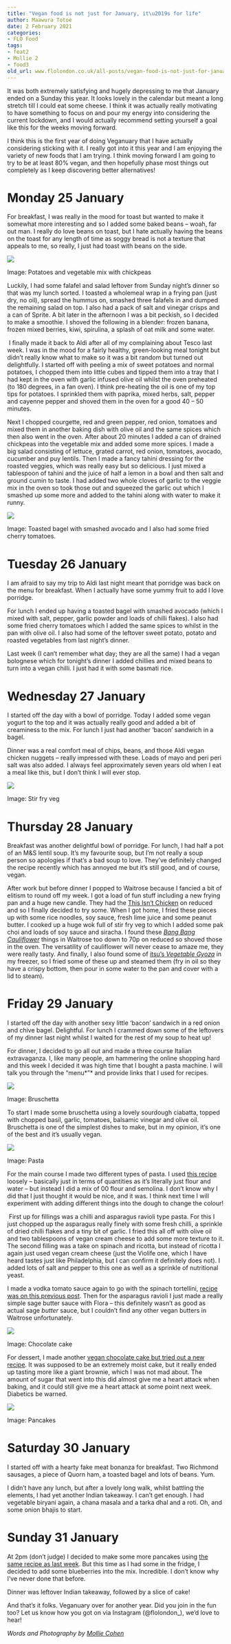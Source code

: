 ```yaml
---
title: "Vegan food is not just for January, it\u2019s for life"
author: Maawura Totoe
date: 2 February 2021
categories:
- FLO Food
tags:
- feat2
- Mollie 2
- food3
old_url: www.flolondon.co.uk/all-posts/vegan-food-is-not-just-for-january-its-for-life.html
---
```


It was both extremely satisfying and hugely depressing to me that January ended on a Sunday this year. It looks lovely in the calendar but meant a long stretch till I could eat some cheese. I think it was actually really motivating to have something to focus on and pour my energy into considering the current lockdown, and I would actually recommend setting yourself a goal like this for the weeks moving forward.

I think this is the first year of doing Veganuary that I have actually considering sticking with it. I really got into it this year and I am enjoying the variety of new foods that I am trying. I think moving forward I am going to try to be at least 80% vegan, and then hopefully phase most things out completely as I keep discovering better alternatives!

# Monday 25 January

For breakfast, I was really in the mood for toast but wanted to make it somewhat more interesting and so I added some baked beans – woah, far out man. I really do love beans on toast, but I hate actually having the beans on the toast for any length of time as soggy bread is not a texture that appeals to me, so really, I just had toast with beans on the side.

![](https://images.squarespace-cdn.com/content/v1/5c9534c4af4683461d462c6b/1612309152954-AC8OZ7N99S657QGMYF8E/5ae1766e-3c68-491e-aebd-e649dbf3b8da.jpg)

Image: Potatoes and vegetable mix with chickpeas

Luckily, I had some falafel and salad leftover from Sunday night’s dinner so that was my lunch sorted. I toasted a wholemeal wrap in a frying pan (just dry, no oil), spread the hummus on, smashed three falafels in and dumped the remaining salad on top. I also had a pack of salt and vinegar crisps and a can of Sprite. A bit later in the afternoon I was a bit peckish, so I decided to make a smoothie. I shoved the following in a blender: frozen banana, frozen mixed berries, kiwi, spirulina, a splash of oat milk and some water.

 I finally made it back to Aldi after all of my complaining about Tesco last week. I was in the mood for a fairly healthy, green-looking meal tonight but didn’t really know what to make so it was a bit random but turned out delightfully. I started off with peeling a mix of sweet potatoes and normal potatoes, I chopped them into little cubes and tipped them into a tray that I had kept in the oven with garlic infused olive oil whilst the oven preheated (to 180 degrees, in a fan oven). I think pre-heating the oil is one of my top tips for potatoes. I sprinkled them with paprika, mixed herbs, salt, pepper and cayenne pepper and shoved them in the oven for a good 40 – 50 minutes.

Next I chopped courgette, red and green pepper, red onion, tomatoes and mixed them in another baking dish with olive oil and the same spices which then also went in the oven. After about 20 minutes I added a can of drained chickpeas into the vegetable mix and added some more spices. I made a big salad consisting of lettuce, grated carrot, red onion, tomatoes, avocado, cucumber and puy lentils. Then I made a fancy tahini dressing for the roasted veggies, which was really easy but so delicious. I just mixed a tablespoon of tahini and the juice of half a lemon in a bowl and then salt and ground cumin to taste. I had added two whole cloves of garlic to the veggie mix in the oven so took those out and squeezed the garlic out which I smashed up some more and added to the tahini along with water to make it runny.

![](https://images.squarespace-cdn.com/content/v1/5c9534c4af4683461d462c6b/1612305314143-SUVK4ZZ3XY9K9ZK473N6/B57B02BD-000B-4C3F-8F95-4F59765F99D8.jpg)

Image: Toasted bagel with smashed avocado and I also had some fried cherry tomatoes.

# **Tuesday 26 January**

I am afraid to say my trip to Aldi last night meant that porridge was back on the menu for breakfast. When I actually have some yummy fruit to add I love porridge.

For lunch I ended up having a toasted bagel with smashed avocado (which I mixed with salt, pepper, garlic powder and loads of chilli flakes). I also had some fried cherry tomatoes which I added the same spices to whilst in the pan with olive oil. I also had some of the leftover sweet potato, potato and roasted vegetables from last night’s dinner.

Last week (I can’t remember what day; they are all the same) I had a vegan bolognese which for tonight’s dinner I added chillies and mixed beans to turn into a vegan chilli. I just had it with some basmati rice.

# **Wednesday 27 January**

I started off the day with a bowl of porridge. Today I added some vegan yogurt to the top and it was actually really good and added a bit of creaminess to the mix. For lunch I just had another ‘bacon’ sandwich in a bagel.

Dinner was a real comfort meal of chips, beans, and those Aldi vegan chicken nuggets – really impressed with these. Loads of mayo and peri peri salt was also added. I always feel approximately seven years old when I eat a meal like this, but I don’t think I will ever stop.

![](https://images.squarespace-cdn.com/content/v1/5c9534c4af4683461d462c6b/1612304964369-GDIENDPD9YM6ISLPQXAA/ABD41622-66E3-40BC-822D-8345B01FDD7C.jpg)

Image: Stir fry veg

# **Thursday 28 January**

Breakfast was another delightful bowl of porridge. For lunch, I had half a pot of an M&S lentil soup. It’s my favourite soup, but I’m not really a soup person so apologies if that’s a bad soup to love. They’ve definitely changed the recipe recently which has annoyed me but it’s still good, and of course, vegan.

After work but before dinner I popped to Waitrose because I fancied a bit of elitism to round off my week. I got a load of fun stuff including a new frying pan and a huge new candle. They had the [This Isn’t Chicken](https://www.waitrose.com/ecom/products/this-isnt-chicken-plant-based-soy-garlic-pieces/441927-741010-741011) on reduced and so I finally decided to try some. When I got home, I fried these pieces up with some rice noodles, soy sauce, fresh lime juice and some peanut butter. I cooked up a huge wok full of stir fry veg to which I added some pak choi and loads of soy sauce and siracha. I found these [*Bang Bang Cauliflower*](https://www.waitrose.com/ecom/products/waitrose-bang-bang-cauliflower/816709-715156-715157) things in Waitrose too down to 70p on reduced so shoved those in the oven. The versatility of cauliflower will never cease to amaze me, they were really tasty. And finally, I also found some of [itsu’s *Vegetable Gyoza*](https://www.waitrose.com/ecom/products/itsu-vegetable-fusion-gyoza-20s/546288-575550-575551) in my freezer, so I fried some of these up and steamed them (fry in oil so they have a crispy bottom, then pour in some water to the pan and cover with a lid to steam).

# **Friday 29 January**

I started off the day with another sexy little ‘bacon’ sandwich in a red onion and chive bagel. Delightful. For lunch I crammed down some of the leftovers of my dinner last night whilst I waited for the rest of my soup to heat up!

For dinner, I decided to go all out and made a three course Italian extravaganza. I, like many people, am hammering the online shopping hard and this week I decided it was high time that I bought a pasta machine. I will talk you through the “menu*”* and provide links that I used for recipes.

![](https://images.squarespace-cdn.com/content/v1/5c9534c4af4683461d462c6b/1612308858913-WY9E3YZ415ES55PNU8TX/1ab83550-b305-4e3a-b856-103867ca2260.jpg)

Image: Bruschetta

To start I made some bruschetta using a lovely sourdough ciabatta, topped with chopped basil, garlic, tomatoes, balsamic vinegar and olive oil. Bruschetta is one of the simplest dishes to make, but in my opinion, it’s one of the best and it’s usually vegan.

![](https://images.squarespace-cdn.com/content/v1/5c9534c4af4683461d462c6b/1612308644723-BOV0ESGZQA96HZUKT8SA/78a920a3-b6af-4b2b-bd32-1ac0c1bc1d7c.jpg)

Image: Pasta

For the main course I made two different types of pasta. I used [this recipe](https://pastaevangelists.com/blogs/blog/the-top-vegan-pasta-shapes-and-how-to-make-them) loosely – basically just in terms of quantities as it’s literally just flour and water – but instead I did a mix of 00 flour and semolina. I don’t know why I did that I just thought it would be nice, and it was. I think next time I will experiment with adding different things into the dough to change the colour!

 First up for fillings was a chilli and asparagus ravioli type pasta. For this I just chopped up the asparagus really finely with some fresh chilli, a sprinkle of dried chilli flakes and a tiny bit of garlic. I fried this all off with olive oil and two tablespoons of vegan cream cheese to add some more texture to it. The second filling was a take on spinach and ricotta, but instead of ricotta I again just used vegan cream cheese (just the Violife one, which I have heard tastes just like Philadelphia, but I can confirm it definitely does not). I added lots of salt and pepper to this one as well as a sprinkle of nutritional yeast.

I made a vodka tomato sauce again to go with the spinach tortellini, [recipe was on this previous post](a-bit-of-a-beige-week-veganuary.html). Then for the asparagus ravioli I just made a really simple sage butter sauce with Flora – this definitely wasn’t as good as actual sage *butter* sauce, but I couldn’t find any other vegan butters in Waitrose unfortunately.

![](https://images.squarespace-cdn.com/content/v1/5c9534c4af4683461d462c6b/1612308731431-GATMB7DOWFD5BXANOD6W/8f892078-d65c-4400-8e3c-e56554920c40%2B2.jpg)

Image: Chocolate cake

For dessert, I made another [vegan chocolate cake but tried out a new recipe](https://www.biggerbolderbaking.com/vegan-chocolate-cake-recipe/). It was supposed to be an extremely moist cake, but it really ended up tasting more like a giant brownie, which I was not mad about. The amount of sugar that went into this did almost give me a heart attack when baking, and it could still give me a heart attack at some point next week. Diabetics be warned.

![](https://images.squarespace-cdn.com/content/v1/5c9534c4af4683461d462c6b/1612306110824-9W5AGCA57ZN50XNN5MX7/692A94D6-7DC0-47EC-88A0-8F80EF7E5BEF.jpg)

Image: Pancakes

# **Saturday 30 January**

I started off with a hearty fake meat bonanza for breakfast. Two Richmond sausages, a piece of Quorn ham, a toasted bagel and lots of beans. Yum.

I didn’t have any lunch, but after a lovely long walk, whilst battling the elements, I had yet another Indian takeaway. I can’t get enough. I had vegetable biryani again, a chana masala and a tarka dhal and a roti. Oh, and some onion bhajis to start.

# **Sunday 31 January**

At 2pm (don’t judge) I decided to make some more pancakes using [the same recipe as last week](https://www.bbcgoodfood.com/recipes/easy-vegan-pancakes). But this time as I had some in the fridge, I decided to add some blueberries into the mix. Incredible. I don’t know why I’ve never done that before.

Dinner was leftover Indian takeaway, followed by a slice of cake!

And that’s it folks. Veganuary over for another year. Did you join in the fun too? Let us know how you got on via Instagram (@flolondon\_), we’d love to hear!

*Words and Photography by* [*Mollie Cohen*](../about-1/mollie-cohen-contributor.html)*﻿*